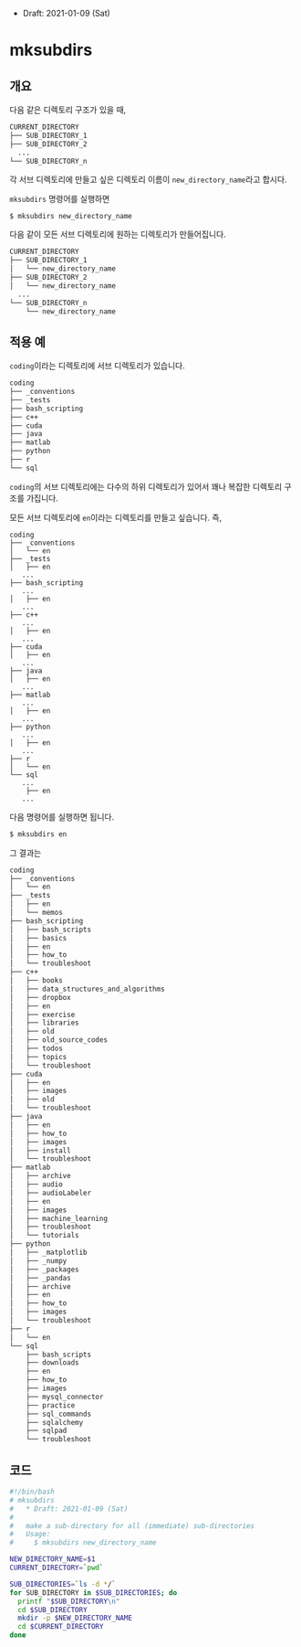 * Draft: 2021-01-09 (Sat)

# mksubdirs



## 개요

다음 같은 디렉토리 구조가 있을 때,

```bash
CURRENT_DIRECTORY
├── SUB_DIRECTORY_1
├── SUB_DIRECTORY_2
  ...
└── SUB_DIRECTORY_n
```

각 서브 디렉토리에 만들고 싶은 디렉토리 이름이 `new_directory_name`라고 합시다.

`mksubdirs` 명령어를 실행하면

```
$ mksubdirs new_directory_name
```

다음 같이 모든 서브 디렉토리에 원하는 디렉토리가 만들어집니다.

```bash
CURRENT_DIRECTORY
├── SUB_DIRECTORY_1
│   └── new_directory_name
├── SUB_DIRECTORY_2
│   └── new_directory_name
  ...
└── SUB_DIRECTORY_n
    └── new_directory_name
```

## 적용 예

`coding`이라는 디렉토리에 서브 디렉토리가 있습니다.

```bash
coding
├── _conventions
├── _tests
├── bash_scripting
├── c++
├── cuda
├── java
├── matlab
├── python
├── r
└── sql
```

 `coding`의 서브 디렉토리에는 다수의 하위 디렉토리가 있어서 꽤나 복잡한 디렉토리 구조를 가집니다.

모든 서브 디렉토리에 `en`이라는 디렉토리를 만들고 싶습니다. 즉, 

```
coding
├── _conventions
│   └── en
├── _tests
│   ├── en
   ...
├── bash_scripting
   ...
│   ├── en
   ...
├── c++
   ...
│   ├── en
   ...
├── cuda
│   ├── en
   ...
├── java
│   ├── en
   ...
├── matlab
   ...
│   ├── en
   ...
├── python
   ...
│   ├── en
   ...
├── r
│   └── en
└── sql
   ...
    ├── en
   ...
```

다음 명령어를 실행하면 됩니다.

```bash
$ mksubdirs en
```

그 결과는 

```bash
coding
├── _conventions
│   └── en
├── _tests
│   ├── en
│   └── memos
├── bash_scripting
│   ├── bash_scripts
│   ├── basics
│   ├── en
│   ├── how_to
│   └── troubleshoot
├── c++
│   ├── books
│   ├── data_structures_and_algorithms
│   ├── dropbox
│   ├── en
│   ├── exercise
│   ├── libraries
│   ├── old
│   ├── old_source_codes
│   ├── todos
│   ├── topics
│   └── troubleshoot
├── cuda
│   ├── en
│   ├── images
│   ├── old
│   └── troubleshoot
├── java
│   ├── en
│   ├── how_to
│   ├── images
│   ├── install
│   └── troubleshoot
├── matlab
│   ├── archive
│   ├── audio
│   ├── audioLabeler
│   ├── en
│   ├── images
│   ├── machine_learning
│   ├── troubleshoot
│   └── tutorials
├── python
│   ├── _matplotlib
│   ├── _numpy
│   ├── _packages
│   ├── _pandas
│   ├── archive
│   ├── en
│   ├── how_to
│   ├── images
│   └── troubleshoot
├── r
│   └── en
└── sql
    ├── bash_scripts
    ├── downloads
    ├── en
    ├── how_to
    ├── images
    ├── mysql_connector
    ├── practice
    ├── sql_commands
    ├── sqlalchemy
    ├── sqlpad
    └── troubleshoot
```



## 코드

```bash
#!/bin/bash
# mksubdirs
#   * Draft: 2021-01-09 (Sat)
#
#   make a sub-directory for all (immediate) sub-directories
#   Usage:
#     $ mksubdirs new_directory_name

NEW_DIRECTORY_NAME=$1
CURRENT_DIRECTORY=`pwd`

SUB_DIRECTORIES=`ls -d */`
for SUB_DIRECTORY in $SUB_DIRECTORIES; do
  printf "$SUB_DIRECTORY\n"
  cd $SUB_DIRECTORY
  mkdir -p $NEW_DIRECTORY_NAME
  cd $CURRENT_DIRECTORY
done
```

